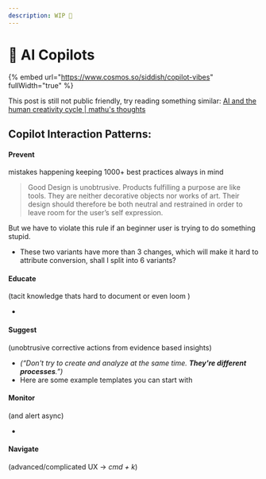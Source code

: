 ```yaml
---
description: WIP 🚧
---
```


# 🌱 AI Copilots

{% embed url="https://www.cosmos.so/siddish/copilot-vibes" fullWidth="true" %}

This post is still not public friendly, try reading something similar: [AI and the human creativity cycle | mathu's thoughts](https://www.mathurah.com/thoughts/ai-creativity-cycle)

## **Copilot Interaction Patterns:**

#### Prevent&#x20;

mistakes happening keeping 1000+ best practices always in mind

> Good Design is unobtrusive.   Products fulfilling a purpose are like tools. They are neither decorative objects nor works of art. Their design should therefore be both neutral and restrained in order to leave room for the user’s self expression.

But we have to violate this rule if an beginner user is trying to do something stupid.

* These two variants have more than 3 changes, which will make it hard to attribute conversion, shall I split into 6 variants?

#### Educate

(tacit knowledge thats hard to document or even loom )

*

#### Suggest&#x20;

(unobtrusive corrective actions from evidence based insights)

* _(“Don't try to create and analyze at the same time. **They're different processes**.”)_
* Here are some example templates you can start with

#### Monitor&#x20;

(and alert async)

*

#### Navigate

(advanced/complicated UX -> _cmd + k_)

